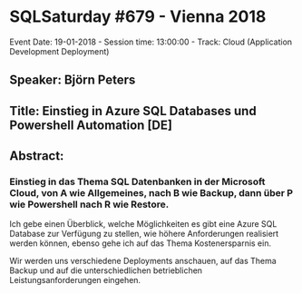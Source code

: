 # SQLSaturday #679 - Vienna 2018
Event Date: 19-01-2018 - Session time: 13:00:00 - Track: Cloud (Application Development  Deployment)
## Speaker: Björn Peters
## Title: Einstieg in Azure SQL Databases und Powershell Automation [DE]
## Abstract:
### Einstieg in das Thema SQL Datenbanken in der Microsoft Cloud, von A wie Allgemeines, nach B wie Backup, dann über P wie Powershell nach R wie Restore. 
Ich gebe einen Überblick, welche Möglichkeiten es gibt eine Azure SQL Database zur Verfügung zu stellen, wie höhere Anforderungen realisiert werden können, ebenso gehe ich auf das Thema Kostenersparnis ein. 

Wir werden uns verschiedene Deployments anschauen, auf das Thema Backup und auf die unterschiedlichen betrieblichen Leistungsanforderungen eingehen.
